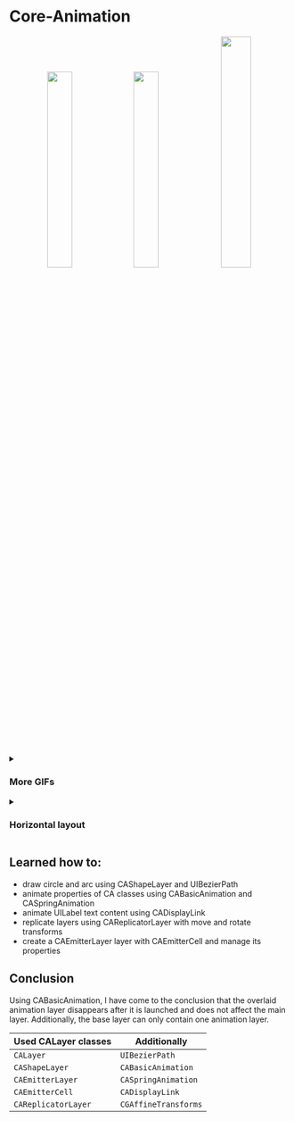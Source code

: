 # Core-Animation

<p align=center>
  <img width=30% src="https://user-images.githubusercontent.com/80542175/182438260-30a78c94-b5f5-4be4-85ab-86c5e0dde2c1.gif"> 
  <img width=30% src="https://user-images.githubusercontent.com/80542175/182438262-8c999a4d-d0a5-4057-ace3-adcb5906119b.gif">
  <img width=32.6% src="https://user-images.githubusercontent.com/80542175/182678520-d138ac28-3b9f-4a42-b53f-5b8766863e09.gif">
</p>

<details><summary><h3>More GIFs</h3></summary>
  <p>
    <img width=30% src="https://user-images.githubusercontent.com/80542175/182438235-09f2ae9f-edb2-4318-a476-609a1b7f6e67.gif"> 
    <img width=30% src="https://user-images.githubusercontent.com/80542175/182438258-9b7eaae4-3725-431c-a3dc-509ae67255ff.gif">
  </p>  
</details>
  
<details><summary><h3>Horizontal layout</h3></summary>
  <p align=center>
    <img width=74% src="https://user-images.githubusercontent.com/80542175/182438270-a542fc36-e198-412c-b892-ffcfbfa8d85e.png">
    <img width=74% src="https://user-images.githubusercontent.com/80542175/182438272-d2ec2878-afe2-4a9e-a5f4-01cc1efef387.png">
    <img width=74% src="https://user-images.githubusercontent.com/80542175/182438273-72400582-223f-4670-81fa-7ecb86a04597.png">
  </p>  
</details>


## Learned how to: 

- draw circle and arc using CAShapeLayer and UIBezierPath
- animate properties of CA classes using CABasicAnimation and CASpringAnimation
- animate UILabel text content using CADisplayLink
- replicate layers using CAReplicatorLayer with move and rotate transforms
- create a CAEmitterLayer layer with CAEmitterCell and manage its properties

## Conclusion

Using CABasicAnimation, I have come to the conclusion that the overlaid animation layer disappears after it is launched and does not affect the main layer. Additionally, the base layer can only contain one animation layer.

| Used CALayer classes | Additionally |
--- | ---
`CALayer` | `UIBezierPath`
`CAShapeLayer` | `CABasicAnimation`
`CAEmitterLayer` | `CASpringAnimation`
`CAEmitterCell` | `CADisplayLink`
`CAReplicatorLayer` | `CGAffineTransforms`

